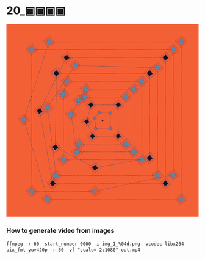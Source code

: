 # 20_▣▣▣▣
![](art/art.png)

### How to generate video from images
```
ffmpeg -r 60 -start_number 0000 -i img_1_%04d.png -vcodec libx264 -pix_fmt yuv420p -r 60 -vf "scale=-2:1080" out.mp4
```